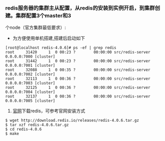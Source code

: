 ### redis服务器的集群主从配置，从redis的安装到实例开启，到集群创建。集群配置3个master和3
个node（官方集群最低要求）:
* 为方便使用单机搭建,搭建后启动如下
```
[root@localhost redis-4.0.6]# ps -ef | grep redis
root     31420     1  0 00:23 ?        00:00:00 src/redis-server 0.0.0.0:7000 [cluster]
root     31442     1  0 00:23 ?        00:00:00 src/redis-server 0.0.0.0:7001 [cluster]
root     32088     1  0 00:35 ?        00:00:00 src/redis-server 0.0.0.0:7002 [cluster]
root     32113     1  0 00:36 ?        00:00:00 src/redis-server 0.0.0.0:7003 [cluster]
root     32125     1  0 00:36 ?        00:00:00 src/redis-server 0.0.0.0:7004 [cluster]
root     32137     1  0 00:36 ?        00:00:00 src/redis-server 0.0.0.0:7005 [cluster]
```
1. [官网](https://redis.io/download)下载redis，可参考官网安装方式
```
$ wget http://download.redis.io/releases/redis-4.0.6.tar.gz
$ tar xzf redis-4.0.6.tar.gz
$ cd redis-4.0.6
$ make
```

